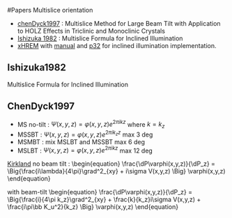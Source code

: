 #Papers Multislice orientation

- [chenDyck1997](#chendick1997) : Multislice Method for Large Beam Tilt with Application to HOLZ Effects in Triclinic and Monoclinic Crystals
- [Ishizuka 1982](#multislice-formula-for-inclined-illumination) : Multislice Formula for Inclined Illumination  
- [xHREM](https://www.hremresearch.com/index.html) with [manual](/books/xHREM_manual.pdf) and [p32](/books/xHREM_inclined.pdf) for inclined illumination implementation.

## Ishizuka1982
Multislice Formula for Inclined Illumination

## ChenDyck1997
- MS no-tilt : $\Psi(x,y,z)=\varphi(x,y,z)e^{2\pi ikz}$ where $k=k_z$
- MSSBT : $\Psi(x,y,z)=\varphi(x,y,z)e^{2\pi ik_zz}$ max 3 deg
- MSMBT : mix MSLBT and MSSBT max 6 deg
- MSLBT : $\Psi(x,y,z)=\varphi(x,y,z)e^{2\pi ikz}$ max 12 deg

[Kirkland](/readings/Kirkland2010/#fast-electron-wave-equation) no beam tilt :
\begin{equation}
  \frac{\dP\varphi(x,y,z)}{\dP_z} =
    \Big\{\frac{i\lambda}{4\pi}\grad^2_{xy} + i\sigma V(x,y,z) \Big\} \varphi(x,y,z)
\end{equation}

with beam-tilt
\begin{equation}
  \frac{\dP\varphi(x,y,z)}{\dP_z} =
    \Big\{\frac{i}{4\pi k_z}\grad^2_{xy} + \frac{k}{k_z}i\sigma V(x,y,z) + \frac{i\pi\bb K_u^2}{k_z} \Big\} \varphi(x,y,z)
\end{equation}
